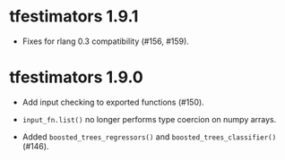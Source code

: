 # tfestimators 1.9.1

* Fixes for rlang 0.3 compatibility (#156, #159).

# tfestimators 1.9.0

* Add input checking to exported functions (#150).

* `input_fn.list()` no longer performs type coercion on numpy arrays.

* Added `boosted_trees_regressors()` and `boosted_trees_classifier()` (#146).
